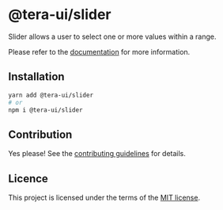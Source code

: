 # @tera-ui/slider

Slider allows a user to select one or more values within a range.

Please refer to the [documentation](https://teraui.org/docs/components/slider) for more information.

## Installation

```sh
yarn add @tera-ui/slider
# or
npm i @tera-ui/slider
```

## Contribution

Yes please! See the
[contributing guidelines](https://github.com/hieumau12/tera-ui/blob/master/CONTRIBUTING.md)
for details.

## Licence

This project is licensed under the terms of the
[MIT license](https://github.com/hieumau12/tera-ui/blob/master/LICENSE).
